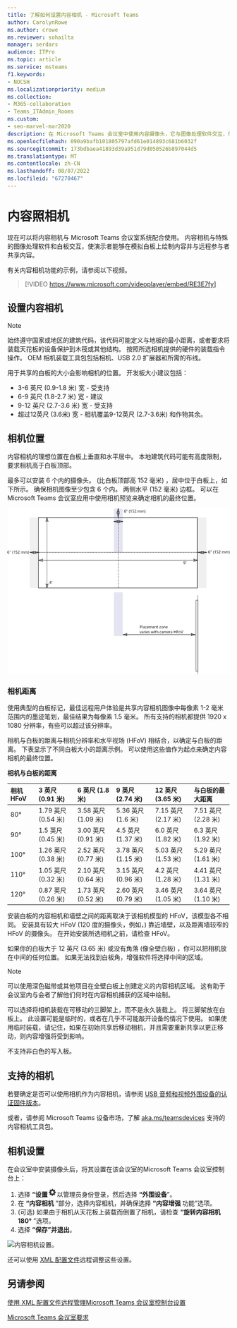 ```yaml
---
title: 了解如何设置内容相机 - Microsoft Teams
author: CarolynRowe
ms.author: crowe
ms.reviewer: sohailta
manager: serdars
audience: ITPro
ms.topic: article
ms.service: msteams
f1.keywords:
- NOCSH
ms.localizationpriority: medium
ms.collection:
- M365-collaboration
- Teams_ITAdmin_Rooms
ms.custom:
- seo-marvel-mar2020
description: 在 Microsoft Teams 会议室中使用内容摄像头，它与图像处理软件交互，使演示者能够在模拟白板上绘制。
ms.openlocfilehash: 090a9bafb101805797afd61e014893c681b6032f
ms.sourcegitcommit: 173bdbaea41893d39a951d79d050526b897044d5
ms.translationtype: MT
ms.contentlocale: zh-CN
ms.lasthandoff: 08/07/2022
ms.locfileid: "67270467"
---
```

# <a name="content-cameras"></a>内容照相机

现在可以将内容相机与 Microsoft Teams 会议室系统配合使用。 内容相机与特殊的图像处理软件和白板交互，使演示者能够在模拟白板上绘制内容并与远程参与者共享内容。

有关内容相机功能的示例，请参阅以下视频。

> [!VIDEO https://www.microsoft.com/videoplayer/embed/RE3E7fy]

## <a name="set-up-a-content-camera"></a>设置内容相机

> [!NOTE]
> 始终遵守国家或地区的建筑代码，该代码可能定义与地板的最小距离，或者要求将装载天花板的设备保护到木筏或其他结构。 按照所选相机提供的硬件的装载指令操作。 OEM 相机装载工具包包括相机、USB 2.0 扩展器和所需的布线。

用于共享的白板的大小会影响相机的位置。 开发板大小建议包括：

- 3-6 英尺 (0.9-1.8 米) 宽 - 受支持
- 6-9 英尺 (1.8-2.7 米) 宽 - 建议
- 9-12 英尺 (2.7-3.6 米) 宽 - 受支持
- 超过12英尺 (3.6米) 宽 - 相机覆盖9-12英尺 (2.7-3.6米) 和作物其余。

## <a name="camera-location"></a>相机位置

内容相机的理想位置在白板上垂直和水平居中。 本地建筑代码可能有高度限制，要求相机高于白板顶部。

最多可以安装 6 个内的摄像头。  (比白板顶部高 152 毫米) ，居中位于白板上，如下所示。 确保相机图像至少包含 6 个内。 两侧水平 (152 毫米) 边框。 可以在Microsoft Teams 会议室应用中使用相机预览来确定相机的最终位置。

![内容相机放置图。](../media/Magic-whiteboard.png)

### <a name="camera-distances"></a>相机距离

使用典型的白板标记，最佳远程用户体验是共享内容相机图像中每像素 1-2 毫米范围内的墨迹笔划，最佳结果为每像素 1.5 毫米。 所有支持的相机都提供 1920 x 1080 分辨率，有些可以超过该分辨率。

相机与白板的距离与相机分辨率和水平视场 (HFoV) 相结合，以确定与白板的距离。 下表显示了不同白板大小的距离示例。 可以使用这些值作为起点来确定内容相机的最终位置。

**相机与白板的距离**

| 相机 HFoV |3 英尺 (0.91 米)      | 6 英尺 (1.8 米)     | 9 英尺 (2.74 米)         |12 英尺 (3.65 米)          | 与白板的最大距离  |
|:---         |:---               |:---                |:---                 |:---             | :--- |
| 80°         | 1.79 英尺 (0.54 米)  | 3.58 英尺 (1.09 米)   | 5.36 英尺 (1.6 米)     |7.15 英尺 (2.17 米)  |7.51 英尺 (2.28 米)  |
| 90°         | 1.5 英尺 (0.45 米)  | 3.00 英尺 (0.91 米)    | 4.5 英尺 (1.37 米)     |6.0 英尺 (1.82 米)     |6.3 英尺 (1.92 米)  |
| 100°        | 1.26 英尺 (0.38 米) | 2.52 英尺 (0.77 米)    | 3.78 英尺 (1.15 米)    |5.03 英尺 (1.53 米)    |5.29 英尺 (1.61 米)  |
| 110°        | 1.05 英尺 (0.32 米) | 2.10 英尺 (0.64 米)    | 3.15 英尺 (0.96 米)    |4.2 英尺 (1.28 米)     |4.41 英尺 (1.31 米)  |
| 120°        | 0.87 英尺 (0.26 米) | 1.73 英尺 (0.52 米)    | 2.60 英尺 (0.79 米)    |3.46 英尺 (1.05 米)    |3.64 英尺 (1.10 米)  |
             

安装白板的内容相机和墙壁之间的距离取决于该相机模型的 HFoV，该模型各不相同。 安装具有较大 HFoV (120 度的摄像头，例如，) 靠近墙壁，以及距离墙较窄的 HFoV 的摄像头。 在开始安装所选相机之前，请检查 HFoV。

如果你的白板大于 12 英尺 (3.65 米) 或没有角落 (像全壁白板) ，你可以把相机放在中间的任何位置。 如果无法找到白板角，增强软件将选择中间的区域。

> [!NOTE]
> 可以使用深色磁带或其他项目在全壁白板上创建定义的内容相机区域。 这有助于会议室内与会者了解他们何时在内容相机捕获的区域中绘制。
>
> 可以选择将相机装载在可移动的三脚架上，而不是永久装载上。 将三脚架放在白板上。 此设置可能是临时的，或者在几乎不可能敲开设备的情况下使用。 如果使用临时装载，请记住，如果在初始共享后移动相机，并且需要重新共享以更正移动，则内容增强将受到影响。
>
> 不支持非白色的写入板。

## <a name="supported-cameras"></a>支持的相机

若要确定是否可以使用相机作为内容相机，请参阅 [USB 音频和视频外围设备的认证固件版本](requirements.md#certified-firmware-versions-for-usb-audio-and-video-peripherals)。

或者，请参阅 Microsoft Teams 设备市场，了解 [aka.ms/teamsdevices](https://aka.ms/teamsdevices) 支持的内容相机工具包。

## <a name="camera-settings"></a>相机设置

在会议室中安装摄像头后，将其设置在该会议室的Microsoft Teams 会议室控制台上：

1. 选择 **“设置**![”图标，](../media/70f1b43f-16d6-4172-9139-71d845c4ed5c.png)以管理员身份登录，然后选择 **“外围设备**”。
2. 在 **“内容相机** ”部分，选择内容相机，并确保选择 **“内容增强** 功能”选项。
3.  (可选) 如果由于相机从天花板上装载而倒置了相机，请检查 **“旋转内容相机 180°** ”选项。
4. 选择 **“保存”并退出**。

![内容相机设置。](../media/content-camera1.png)

还可以使用 [XML 配置文件](xml-config-file.md)远程调整这些设置。

## <a name="see-also"></a>另请参阅

[使用 XML 配置文件远程管理Microsoft Teams 会议室控制台设置](xml-config-file.md)

[Microsoft Teams 会议室要求](requirements.md)


